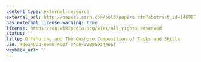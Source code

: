 ```yaml
---
content_type: external-resource
external_url: http://papers.ssrn.com/sol3/papers.cfm?abstract_id=1469870
has_external_license_warning: true
license: https://en.wikipedia.org/wiki/All_rights_reserved
status: ''
title: Offshoring and The Onshore Composition of Tasks and Skills
uid: 4d6a4003-0e00-402f-84d0-228869244e6f
wayback_url: ''
---
```

